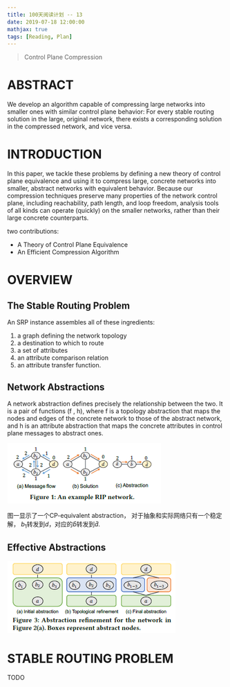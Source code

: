 ```yaml
---
title: 100天阅读计划 -- 13
date: 2019-07-18 12:00:00
mathjax: true
tags: [Reading, Plan]
---
```



> Control Plane Compression

# ABSTRACT

We develop an algorithm capable of compressing large networks into smaller ones with similar control plane behavior: For every stable routing solution in the large, original network, there exists a corresponding solution in the compressed network, and vice versa.

# INTRODUCTION

In this paper, we tackle these problems by defining a new theory of control plane equivalence and using it to compress large, concrete networks into smaller, abstract networks with equivalent behavior. Because our compression techniques preserve many properties of the network control plane, including reachability, path length, and loop freedom, analysis tools of all kinds can operate (quickly) on the smaller networks, rather than their large concrete counterparts.

two contributions:
* A Theory of Control Plane Equivalence
* An Efficient Compression Algorithm

# OVERVIEW

## The Stable Routing Problem

An SRP instance assembles all of these ingredients:
1. a graph defining the network topology
2. a destination to which to route
3. a set of attributes
4. an attribute comparison relation
5. an attribute transfer function.

## Network Abstractions

A network abstraction defines precisely the relationship between the two. It is a pair of functions (f , h), where f is a topology abstraction that maps the nodes and edges of the concrete network to those of the abstract network, and h is an attribute abstraction that maps the concrete attributes in control plane messages to abstract ones.

![](/images/Bonsai-Fig1.png)

图一显示了一个CP-equivalent abstraction， 对于抽象和实际网络只有一个稳定解， $b_1$转发到$d$，对应的$\hat{b}$转发到$\hat{d}$.

## Effective Abstractions

![](/images/Bonsai-Fig2.png)


# STABLE ROUTING PROBLEM

TODO